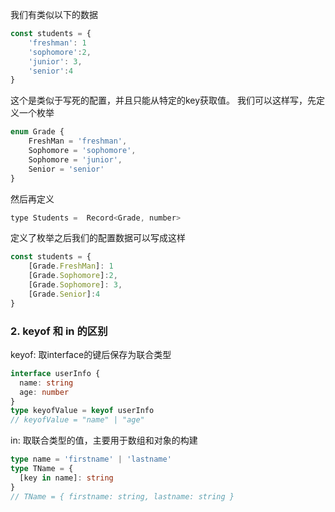 我们有类似以下的数据
```ts
const students = {
    'freshman': 1
    'sophomore':2,
    'junior': 3,
    'senior':4
}
```

这个是类似于写死的配置，并且只能从特定的key获取值。 我们可以这样写，先定义一个枚举

```ts
enum Grade {
    FreshMan = 'freshman',
    Sophomore = 'sophomore',
    Sophomore = 'junior',
    Senior = 'senior'
}
```

然后再定义

```js
type Students =  Record<Grade, number>
```

定义了枚举之后我们的配置数据可以写成这样

```ts
const students = {
    [Grade.FreshMan]: 1
    [Grade.Sophomore]:2,
    [Grade.Sophomore]: 3,
    [Grade.Senior]:4
}
```

### 2. keyof 和 in 的区别

keyof: 取interface的键后保存为联合类型

```typescript
interface userInfo {
  name: string
  age: number
}
type keyofValue = keyof userInfo
// keyofValue = "name" | "age"

```

in: 取联合类型的值，主要用于数组和对象的构建

```typescript
type name = 'firstname' | 'lastname'
type TName = {
  [key in name]: string
}
// TName = { firstname: string, lastname: string }
```
